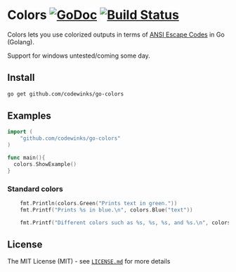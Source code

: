 # Colors [![GoDoc](https://godoc.org/github.com/codewinks/go-colors?status.svg)](https://godoc.org/github.com/codewinks/go-colors) [![Build Status](https://img.shields.io/travis/codewinks/go-colors.svg?style=flat-square)](https://travis-ci.org/codewinks/go-colors)

Colors lets you use colorized outputs in terms of [ANSI Escape
Codes](http://en.wikipedia.org/wiki/ANSI_escape_code#Colors) in Go (Golang).

Support for windows untested/coming some day.


## Install

```bash
go get github.com/codewinks/go-colors
```

## Examples
```go
import (
	"github.com/codewinks/go-colors"
)

func main(){
  colors.ShowExample()
}
```
### Standard colors

```go
	fmt.Println(colors.Green("Prints text in green."))
	fmt.Printf("Prints %s in blue.\n", colors.Blue("text"))

	fmt.Printf("Different colors such as %s, %s, %s, and %s.\n", colors.Blue("blue"), colors.Green("green"), colors.Red("red"), colors.Yellow("yellow"))
```


## License

The MIT License (MIT) - see [`LICENSE.md`](https://github.com/fatih/color/blob/master/LICENSE.md) for more details

